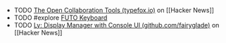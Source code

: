 - TODO [The Open Collaboration Tools (typefox.io)](https://news.ycombinator.com/item?id=40970621) on [[Hacker News]]
- TODO #explore [FUTO Keyboard](https://keyboard.futo.org/)
- TODO [Ly: Display Manager with Console UI (github.com/fairyglade)](https://news.ycombinator.com/item?id=40976815) on [[Hacker News]]